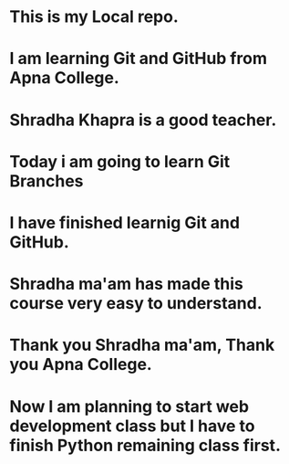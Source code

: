 # This is my Local repo.
# I am learning Git and GitHub from Apna College.
# Shradha Khapra is a good teacher.
# Today i am going to learn Git Branches
# I have finished learnig Git and GitHub.
# Shradha ma'am has made this course very easy to understand.
# Thank you Shradha ma'am, Thank you Apna College.
# Now I am planning to start web development class but I have to finish Python remaining class first.